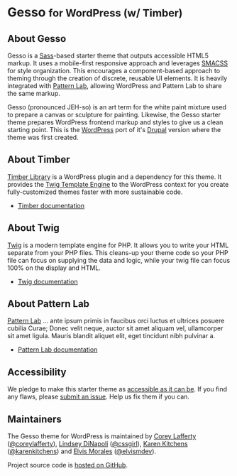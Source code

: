 # Gesso <small>for WordPress (w/ Timber)</small>

## About Gesso

Gesso is a [Sass](http://sass-lang.com/)-based starter theme that outputs
accessible HTML5 markup. It uses a mobile-first responsive approach and
leverages [SMACSS](https://smacss.com/) for style organization. This
encourages a component-based approach to theming through the creation of
discrete, reusable UI elements. It is heavily integrated with [Pattern Lab](http://patternlab.io/), allowing WordPress and Pattern Lab to share the same markup.

Gesso (pronounced JEH-so) is an art term for the white paint mixture used to prepare a canvas or sculpture for painting. Likewise, the Gesso starter theme prepares WordPress frontend markup and styles to give us a clean starting point. This is the [WordPress](https://github.com/forumone/gesso-wp) port of it's [Drupal](https://www.drupal.org/project/gesso) version where the theme was first created.

## About Timber

[Timber Library](https://upstatement.com/timber/) is a WordPress plugin and a dependency for this theme. It provides the [Twig Template Engine](http://twig.sensiolabs.org/doc/templates.html) to the WordPress context for you create fully-customized themes faster with more sustainable code.

- [Timber documentation](https://timber.github.io/docs/)

## About Twig
[Twig](https://twig.symfony.com) is a modern template engine for PHP. It allows you to write your HTML separate from your PHP files. This cleans-up your theme code so your PHP file can focus on supplying the data and logic, while your twig file can focus 100% on the display and HTML.

- [Twig documentation](https://twig.symfony.com/doc/2.x/)

## About Pattern Lab

[Pattern Lab](http://patternlab.io/) ... ante ipsum primis in faucibus orci luctus et ultrices posuere cubilia Curae; Donec velit neque, auctor sit amet aliquam vel, ullamcorper sit amet ligula. Mauris blandit aliquet elit, eget tincidunt nibh pulvinar a.

- [Pattern Lab documentation](http://patternlab.io/docs/index.html)

## Accessibility

We pledge to make this starter theme as [accessible as it can be](https://codex.wordpress.org/Accessibility). If you find any flaws, please [submit an issue](https://github.com/forumone/gesso-wp/issues). Help us fix them if you can.

## Maintainers
The Gesso theme for WordPress is maintained by [Corey Lafferty](https://github.com/coreylafferty) ([@coreylafferty](https://github.com/coreylafferty)), [Lindsey DiNapoli](https://github.com/cssgirl) ([@cssgirl](https://github.com/cssgirl)), [Karen Kitchens](https://github.com/karenkitchens) ([@karenkitchens](https://github.com/karenkitchens)) and [Elvis Morales](https://github.com/elvismdev) ([@elvismdev](https://github.com/elvismdev)).

Project source code is [hosted on GitHub](https://github.com/forumone/gesso-wp).